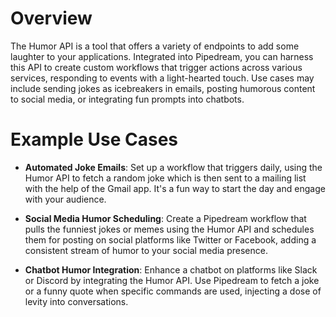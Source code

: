 # Overview

The Humor API is a tool that offers a variety of endpoints to add some laughter to your applications. Integrated into Pipedream, you can harness this API to create custom workflows that trigger actions across various services, responding to events with a light-hearted touch. Use cases may include sending jokes as icebreakers in emails, posting humorous content to social media, or integrating fun prompts into chatbots.

# Example Use Cases

- **Automated Joke Emails**: Set up a workflow that triggers daily, using the Humor API to fetch a random joke which is then sent to a mailing list with the help of the Gmail app. It's a fun way to start the day and engage with your audience.

- **Social Media Humor Scheduling**: Create a Pipedream workflow that pulls the funniest jokes or memes using the Humor API and schedules them for posting on social platforms like Twitter or Facebook, adding a consistent stream of humor to your social media presence.

- **Chatbot Humor Integration**: Enhance a chatbot on platforms like Slack or Discord by integrating the Humor API. Use Pipedream to fetch a joke or a funny quote when specific commands are used, injecting a dose of levity into conversations.
